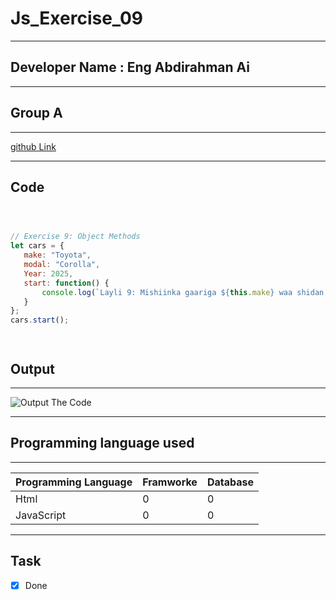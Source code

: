 
 # Js_Exercise_09
 
 ***
 
 ## Developer Name : Eng Abdirahman Ai
 
 ***
 
 ## Group A
 
 ***
 [github Link](https://github.com/engai2025/All-js)
 
 ***
 
 ## Code
 
 ~~~ Javascript
 


// Exercise 9: Object Methods
let cars = {
    make: "Toyota",
    modal: "Corolla",
    Year: 2025,
    start: function() {
        console.log(`Layli 9: Mishiinka gaariga ${this.make} waa shidan yahay.`);
    }
};
cars.start();


 
 
 ~~~
 
 
  
 
 ## Output
 
 ***
 ![Output The Code](../../All-js/09-Exercise/Assets/Capture.PNG)
 ***
 
  
 
 ## Programming language used
 
 ***
 
 |Programming Language |Framworke | Database
 |:-------------------|:----------|:--------
 |Html                |0          |0
 |JavaScript          |0          |0
 
 ***
 
 ## Task
 
 - [x] Done
 